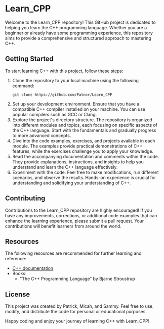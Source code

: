 <h1>Learn_CPP</h1>
  <p>Welcome to the Learn_CPP repository! This GitHub project is dedicated to helping you learn the C++ programming language. Whether you are a beginner or already have some programming experience, this repository aims to provide a comprehensive and structured approach to mastering C++.</p>
  <h2>Getting Started</h2>
  <p>To start learning C++ with this project, follow these steps:</p>
  <ol>
    <li>Clone the repository to your local machine using the following command:</li>
    <pre><code>git clone https://github.com/Patnor/Learn_CPP</code></pre>
    <li>Set up your development environment. Ensure that you have a compatible C++ compiler installed on your machine. You can use popular compilers such as GCC or Clang.</li>
    <li>Explore the project's directory structure. The repository is organized into different modules and topics, each focusing on specific aspects of the C++ language. Start with the fundamentals and gradually progress to more advanced concepts.</li>
    <li>Dive into the code examples, exercises, and projects available in each module. The examples provide practical demonstrations of C++ features, while the exercises challenge you to apply your knowledge.</li>
    <li>Read the accompanying documentation and comments within the code. They provide explanations, instructions, and insights to help you understand and learn the C++ language effectively.</li>
    <li>Experiment with the code. Feel free to make modifications, run different scenarios, and observe the results. Hands-on experience is crucial for understanding and solidifying your understanding of C++.</li>
  </ol>
  <h2>Contributing</h2>
  <p>Contributions to the Learn_CPP repository are highly encouraged! If you have any improvements, corrections, or additional code examples that can enhance the learning experience, please submit a pull request. Your contributions will benefit learners from around the world.</p>
  <h2>Resources</h2>
  <p>The following resources are recommended for further learning and reference:</p>
  <ul>
    <li><a href="https://en.cppreference.com/w/">C++ documentation</a></li>
    <li>Books:
      <ul>
        <li>"The C++ Programming Language" by Bjarne Stroustrup</li>      
      </ul>
    </li>
  </ul>
  <h2>License</h2>
  <p>This project was created by Patrick, Micah, and Sammy. Feel free to use, modify, and distribute the code for personal or educational purposes.</p>
  <p>Happy coding and enjoy your journey of learning C++ with Learn_CPP!</p>
